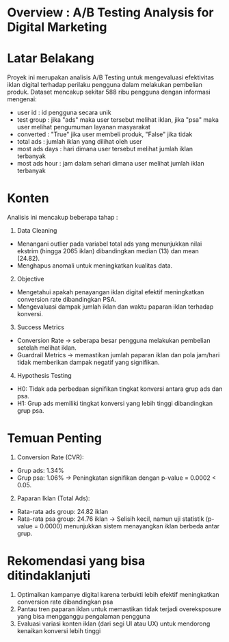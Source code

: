 # Overview : A/B Testing Analysis for Digital Marketing

# Latar Belakang
Proyek ini merupakan analisis A/B Testing untuk mengevaluasi efektivitas iklan digital terhadap perilaku pengguna dalam melakukan pembelian produk. Dataset mencakup sekitar 588 ribu pengguna dengan informasi mengenai:
- user id : id pengguna secara unik
- test group : jika "ads" maka user tersebut melihat iklan, jika "psa" maka user melihat pengumuman layanan masyarakat
- converted : "True" jika user membeli produk, "False" jika tidak
- total ads : jumlah iklan yang dilihat oleh user
- most ads days : hari dimana user tersebut melihat jumlah iklan terbanyak
- most ads hour : jam dalam sehari dimana user melihat jumlah iklan terbanyak

# Konten
Analisis ini mencakup beberapa tahap :

1. Data Cleaning
  - Menangani outlier pada variabel total ads yang menunjukkan nilai ekstrim (hingga 2065 iklan) dibandingkan median (13) dan mean (24.82).
  - Menghapus anomali untuk meningkatkan kualitas data.

2. Objective
  - Mengetahui apakah penayangan iklan digital efektif meningkatkan conversion rate dibandingkan PSA.
  - Mengevaluasi dampak jumlah iklan dan waktu paparan iklan terhadap konversi.

3. Success Metrics
  - Conversion Rate → seberapa besar pengguna melakukan pembelian setelah melihat iklan.
  - Guardrail Metrics → memastikan jumlah paparan iklan dan pola jam/hari tidak memberikan dampak negatif yang signifikan.

4. Hypothesis Testing
  - H0: Tidak ada perbedaan signifikan tingkat konversi antara grup ads dan psa.
  - H1: Grup ads memiliki tingkat konversi yang lebih tinggi dibandingkan grup psa.

# Temuan Penting
1. Conversion Rate (CVR):
  - Grup ads: 1.34%
  - Grup psa: 1.06%
  → Peningkatan signifikan dengan p-value = 0.0002 < 0.05.

2. Paparan Iklan (Total Ads):
  - Rata-rata ads group: 24.82 iklan
  - Rata-rata psa group: 24.76 iklan
  → Selisih kecil, namun uji statistik (p-value = 0.0000) menunjukkan sistem menayangkan iklan berbeda antar grup.

# Rekomendasi yang bisa ditindaklanjuti
1. Optimalkan kampanye digital karena terbukti lebih efektif meningkatkan conversion rate dibandingkan psa
2. Pantau tren paparan iklan untuk memastikan tidak terjadi overeksposure yang bisa mengganggu pengalaman pengguna
3. Evaluasi variasi konten iklan (dari segi UI atau UX) untuk mendorong kenaikan konversi lebih tinggi
